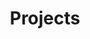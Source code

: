 ---
layout: posts_by_category
categories: Projects
title: Projects
permalink: /category/Projects
---